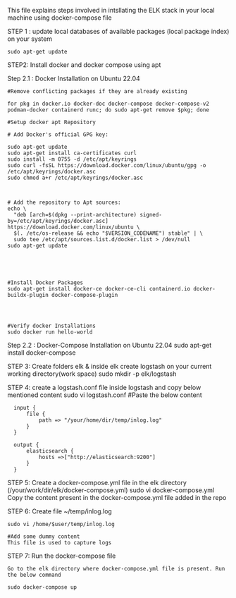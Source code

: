 This file explains steps involved in intsllating the ELK stack in your local machine using docker-compose file


STEP 1 :   update local databases of available packages (local package index) on your system 

    sudo apt-get update

STEP2: Install docker and docker compose using apt

Step 2.1 : Docker Installation on Ubuntu 22.04
    
    #Remove conflicting packages if they are already existing
    
    for pkg in docker.io docker-doc docker-compose docker-compose-v2 podman-docker containerd runc; do sudo apt-get remove $pkg; done

    #Setup docker apt Repository

    # Add Docker's official GPG key:
    
    sudo apt-get update
    sudo apt-get install ca-certificates curl
    sudo install -m 0755 -d /etc/apt/keyrings
    sudo curl -fsSL https://download.docker.com/linux/ubuntu/gpg -o /etc/apt/keyrings/docker.asc
    sudo chmod a+r /etc/apt/keyrings/docker.asc


    
    # Add the repository to Apt sources:
    echo \
      "deb [arch=$(dpkg --print-architecture) signed-by=/etc/apt/keyrings/docker.asc] https://download.docker.com/linux/ubuntu \
      $(. /etc/os-release && echo "$VERSION_CODENAME") stable" | \
      sudo tee /etc/apt/sources.list.d/docker.list > /dev/null
    sudo apt-get update




    
    #Install Docker Packages
    sudo apt-get install docker-ce docker-ce-cli containerd.io docker-buildx-plugin docker-compose-plugin




    #Verify docker Installations
    sudo docker run hello-world

Step 2.2 : Docker-Compose Installation on Ubuntu 22.04
    sudo apt-get install docker-compose 

STEP 3:  Create folders elk & inside elk create logstash on your current working directory(work space) 
    sudo mkdir -p elk/logstash

STEP 4: create a logstash.conf file inside logstash and copy below mentioned content
    sudo vi logstash.conf
    #Paste the below content

      input {
          file {
              path => "/your/home/dir/temp/inlog.log"
          }
      }
      
      output {
          elasticsearch {
              hosts =>["http://elasticsearch:9200"]
          }
      }

    
STEP 5: Create a docker-compose.yml file in the elk directory (/your/work/dir/elk/docker-compose.yml)
    sudo vi docker-compose.yml
    Copy the content present in the docker-compose.yml file added in the repo


STEP 6: Create file ~/temp/inlog.log 

    sudo vi /home/$user/temp/inlog.log

    #Add some dummy content
    This file is used to capture logs

STEP 7: Run the docker-compose file

    Go to the elk directory where docker-compose.yml file is present. Run the below command
    
    sudo docker-compose up
    
    
